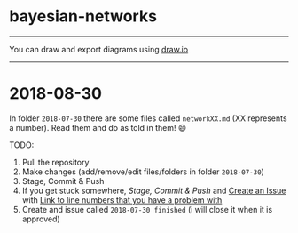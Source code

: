# bayesian-networks

***

You can draw and export diagrams using [draw.io](https://www.draw.io/)

***
# 2018-08-30
In folder `2018-07-30` there are some files called `networkXX.md` (XX represents a number). Read them and do as told in them! :smile:

TODO:
1. Pull the repository
2. Make changes (add/remove/edit files/folders in folder `2018-07-30`)
3. Stage, Commit & Push
4. If you get stuck somewhere, _Stage, Commit & Push_ and [Create an Issue](https://help.github.com/articles/creating-an-issue/) with [Link to line numbers that you have a problem with](https://stackoverflow.com/questions/23821235/how-to-link-to-specific-line-number-on-github)
5. Create and issue called `2018-07-30 finished` (i will close it when it is approved)
